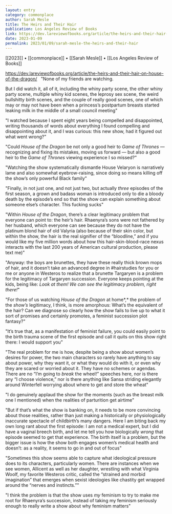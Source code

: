 ```yaml
---
layout: entry
category: commonplace
author: Sarah Mesle
title: The Heirs and Their Hair
publication: Los Angeles Review of Books
link: https://dev.lareviewofbooks.org/article/the-heirs-and-their-hair-on-house-of-the-dragon/
date: 2023-01-09
permalink: 2023/01/09/sarah-mesle-the-heirs-and-their-hair
---
```


[[2023]] • [[commonplace]] • [[Sarah Mesle]] • [[Los Angeles Review of Books]]

https://dev.lareviewofbooks.org/article/the-heirs-and-their-hair-on-house-of-the-dragon/
 
"None of my friends are watching.

But I did watch it, all of it, including the whiny party scene, the other whiny party scene, multiple whiny kid scenes, the leprosy sex scene, the weird bullshitty birth scenes, and the couple of really good scenes, one of which may or may not have been when a princess’s postpartum breasts started leaking milk in the middle of a small council meeting"

"I watched because I spent eight years being compelled and disappointed, writing thousands of words about everything I found compelling and disappointing about it, and I was curious: this new show, had it figured out what went wrong?"

"Could *House of the Dragon* be not only a good heir to *Game of Thrones* — recognizing and fixing its mistakes, moving us forward — but also a good heir to the *Game of Thrones* viewing experience I so missed?"

"Watching the show systematically dismantle House Velaryon is narratively lame and also somewhat eyebrow-raising, since doing so means killing off the show’s only powerful Black family"

"Finally, in not just one, and not just two, but actually *three* episodes of the first season, a grown and badass woman is introduced only to die a bloody death by the episode’s end so that the show can explain something about someone else’s character. This fucking sucks"

"Within *House of the Dragon*, there’s a clear legitimacy problem that everyone can point to: the heir’s hair. Rhaenyra’s sons were not fathered by her husband, which everyone can see because they do not have the platinum blond hair of old Valyria (also because of their skin color, but within the show, the hair is the real signifier of the “bloodline,” and if you would like my five million words about how this hair-skin-blood-race nexus interacts with the last 200 years of American cultural production, please text me)"

"Anyway: the boys are brunettes, they have these really thick brown mops of hair, and it doesn’t take an advanced degree in #hairstudies for you or me or anyone in Westeros to realize that a brunette Targaryen is a problem for the legitimacy of Targaryen succession. Everyone keeps pointing at the kids, being like: *Look at them! We can see the legitimacy problem, right there!*"

"For those of us watching *House of the Dragon* at home*,* the problem of the *show’s* legitimacy, I think, is more amorphous: What’s the equivalent of the hair? Can we diagnose so clearly how the show fails to live up to what it sort of promises and certainly promotes, a feminist succession plot fantasy?"

"It’s true that, as a manifestation of feminist failure, you could easily point to the birth trauma scene of the first episode and call it quits on this show right there: I would support you"

"The real problem for me is how, despite being a show about women’s desires for power, the two main characters so rarely have anything to say about power, why they want it, or what they would do with it, or even why they are scared or worried about it. They have no schemes or agendas. There are no “I’m going to *break* the wheel!” speeches here, nor is there any “I choose violence,” nor is there anything like Sansa striding elegantly around Winterfell worrying about where to get and store the wheat"

"I do genuinely applaud the show for the moments (such as the breast milk one I mentioned) when the realities of parturition get airtime"

"But if that’s what the show is banking on, it needs to be more convincing about those realities, rather than just making a historically or physiologically inaccurate spectacle of childbirth’s many dangers. Here I am biting back my own long rant about the first episode: I am not a medical expert, but I did have a vaginal breech birth, and let me tell you how biologically *wrong* that episode seemed to get that experience. The birth itself is a problem, but the bigger issue is how the show both engages women’s medical health and doesn’t: as a reality, it seems to go in and out of focus"

"Sometimes this show seems able to capture what ideological pressure does to its characters, particularly women. There are instances when we see women, Allicent as well as her daughter, wrestling with what Virginia Woolf, my favorite Westeros critic, called the “strained and morbid imagination” that emerges when sexist ideologies like chastity get wrapped around the “nerves and instincts.”"

"I think the problem is that the show uses *my* feminism to try to make me root for Rhaenyra’s succession, instead of taking my feminism seriously enough to really write a show about why feminism matters"
